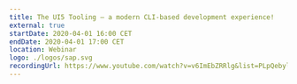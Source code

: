 ```yaml
---
title: The UI5 Tooling — a modern CLI-based development experience!
external: true
startDate: 2020-04-01 16:00 CET
endDate: 2020-04-01 17:00 CET
location: Webinar
logo: ./logos/sap.svg
recordingUrl: https://www.youtube.com/watch?v=v6ImEbZRRlg&list=PLpQebylHrdh5XQts8bKoMUKexpun_YPvU&index=2
---
```

